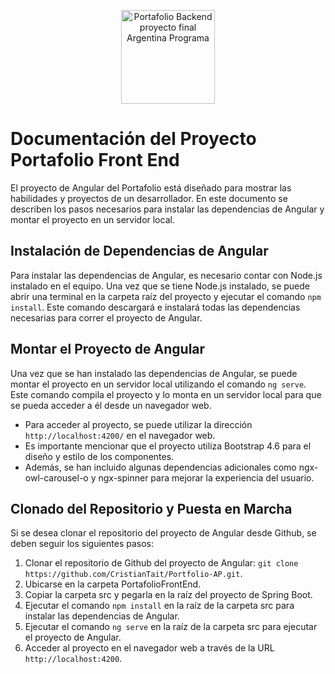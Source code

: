 <p align="center">
  <img width="150" src="https://cristiantait.com/imgAP/logo.png" alt="Portafolio Backend proyecto final Argentina Programa">
</p>
<h1>Documentación del Proyecto Portafolio Front End</h1>
<p>El proyecto de Angular del Portafolio está diseñado para mostrar las habilidades y proyectos de un desarrollador. En este documento se describen los pasos necesarios para instalar las dependencias de Angular y montar el proyecto en un servidor local.</p>

<h2>Instalación de Dependencias de Angular</h2>
<p>Para instalar las dependencias de Angular, es necesario contar con Node.js instalado en el equipo. Una vez que se tiene Node.js instalado, se puede abrir una terminal en la carpeta raíz del proyecto y ejecutar el comando <code>npm install</code>. Este comando descargará e instalará todas las dependencias necesarias para correr el proyecto de Angular.</p>

<h2>Montar el Proyecto de Angular</h2>
<p>Una vez que se han instalado las dependencias de Angular, se puede montar el proyecto en un servidor local utilizando el comando <code>ng serve</code>. Este comando compila el proyecto y lo monta en un servidor local para que se pueda acceder a él desde un navegador web.</p>
<ul>
<li>Para acceder al proyecto, se puede utilizar la dirección <code>http://localhost:4200/</code> en el navegador web.</li>
<li>Es importante mencionar que el proyecto utiliza Bootstrap 4.6 para el diseño y estilo de los componentes.</li>
<li>Además, se han incluido algunas dependencias adicionales como ngx-owl-carousel-o y ngx-spinner para mejorar la experiencia del usuario.</li>
</ul>

<h2>Clonado del Repositorio y Puesta en Marcha</h2>
<p>Si se desea clonar el repositorio del proyecto de Angular desde Github, se deben seguir los siguientes pasos:</p>
<ol>
<li>Clonar el repositorio de Github del proyecto de Angular: <code>git clone https://github.com/CristianTait/Portfolio-AP.git</code>.</li>
<li>Ubicarse en la carpeta PortafolioFrontEnd.</li>
<li>Copiar la carpeta src y pegarla en la raíz del proyecto de Spring Boot.</li>
<li>Ejecutar el comando <code>npm install</code> en la raíz de la carpeta src para instalar las dependencias de Angular.</li>
<li>Ejecutar el comando <code>ng serve</code> en la raíz de la carpeta src para ejecutar el proyecto de Angular.</li>
<li>Acceder al proyecto en el navegador web a través de la URL <code>http://localhost:4200</code>.</li>
</ol>
